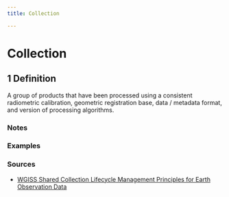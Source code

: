 ```yaml
---
title: Collection

---
```


# Collection

## 1 Definition

A group of products that have been processed using a consistent radiometric calibration, geometric registration base, data / metadata format, and version of processing algorithms.

### Notes

### Examples 

### Sources 
- [WGISS Shared Collection Lifecycle Management Principles for Earth Observation Data](https://ceos.org/document_management/Working_Groups/WGISS/Documents/Shared%20Collection%20Lifecycle%20Management%20Principles%20for%20Earth%20Observation%20Data_March2025.pdf)
